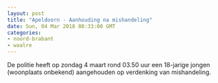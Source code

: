 ```yaml
---
layout: post
title: "Apeldoorn - Aanhouding na mishandeling"
date: Sun, 04 Mar 2018 08:33:00 GMT
categories: 
- noord-brabant 
- waalre 
---
```


De politie heeft op zondag 4 maart rond 03.50 uur een 18-jarige jongen (woonplaats onbekend) aangehouden op verdenking van mishandeling.
